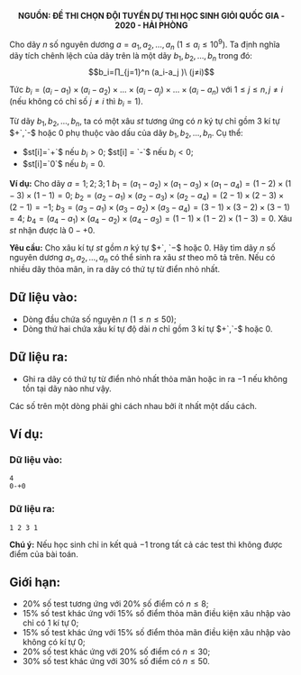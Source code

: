 **<center>NGUỒN: ĐỀ THI CHỌN ĐỘI TUYỂN DỰ THI HỌC SINH GIỎI QUỐC GIA - 2020 - HẢI PHÒNG</center>**

Cho dãy $n$ số nguyên dương $a={a_1,a_2,…,a_n}\ (1≤a_i≤10^9)$. Ta định nghĩa dãy tích chênh lệch của dãy trên là một dãy $b_1,b_2,…,b_n$ trong đó:
$$b_i=∏_{j=1}^n (a_i-a_j )\ (j≠i)$$

Tức $b_i=(a_i-a_1 )×(a_i-a_2 )×…×(a_i-a_j )×…×(a_i-a_n)$ với $1≤j≤n,j≠i$ (nếu không có chỉ số $j\ne i$ thì $b_i=1$).

Từ dãy $b_1,b_2,…,b_n$, ta có một xâu $st$ tương ứng có $n$ ký tự chỉ gồm $3$ kí tự $`+`,`-`$ hoặc $`0`$ phụ thuộc vào dấu của dãy $b_1,b_2,…,b_n$. Cụ thể:
- $st[i]=`+`$ nếu $b_i>0$;
$st[i] = `-`$ nếu $b_i<0$;
- $st[i]=`0`$ nếu $b_i=0$.

**Ví dụ:** Cho dãy $a={1;2;3;1}$
$b_1=(a_1-a_2 )×(a_1-a_3 )×(a_1-a_4 )=(1-2)×(1-3)×(1-1)=0$;
$b_2=(a_2-a_1 )×(a_2-a_3 )×(a_2-a_4 )=(2-1)×(2-3)×(2-1)=-1$;
$b_3=(a_3-a_1 )×(a_3-a_2 )×(a_3-a_4 )=(3-1)×(3-2)×(3-1)=4$;
$b_4=(a_4-a_1 )×(a_4-a_2 )×(a_4-a_3 )=(1-1)×(1-2)×(1-3)=0$.
Xâu $st$ nhận được là $`0-+0`$.

**Yêu cầu:** Cho xâu kí tự $st$ gồm $n$ ký tự $`+`, `−`$ hoặc $`0`$. Hãy tìm dãy $n$ số nguyên dương $a_1,a_2,…,a_n$ có thể sinh ra xâu $st$ theo mô tả trên. Nếu có nhiều dãy thỏa mãn, in ra dãy có thứ tự từ điển nhỏ nhất.

## Dữ liệu vào:
- Dòng đầu chứa số nguyên $n\ (1≤n ≤50)$;
- Dòng thứ hai chứa xâu kí tự độ dài $n$ chỉ gồm $3$ kí tự $`+`,`-`$ hoặc $`0`$.

## Dữ liệu ra:
- Ghi ra dãy có thứ tự từ điển nhỏ nhất thỏa mãn hoặc in ra $-1$ nếu không tồn tại dãy nào như vậy.

Các số trên một dòng phải ghi cách nhau bởi ít nhất một dấu cách.

## Ví dụ:
### Dữ liệu vào:
```
4
0-+0
```

### Dữ liệu ra:
```
1 2 3 1
```

**Chú ý:** Nếu học sinh chỉ in kết quả $-1$ trong tất cả các test thì không được điểm của bài toán.

## Giới hạn:
- $20\%$ số test tương ứng với $20\%$ số điểm có $n≤8$;
- $15\%$ số test khác ứng với $15\%$ số điểm thỏa mãn điều kiện xâu nhập vào chỉ có $1$ kí tự $`0`$;
- $15\%$ số test khác ứng với $15\%$ số điểm thỏa mãn điều kiện xâu nhập vào không có kí tự $`0`$;
- $20\%$ số test khác ứng với $20\%$ số điểm có $n≤30$;
- $30\%$ số test khác ứng với $30\%$ số điểm có $n≤50$.